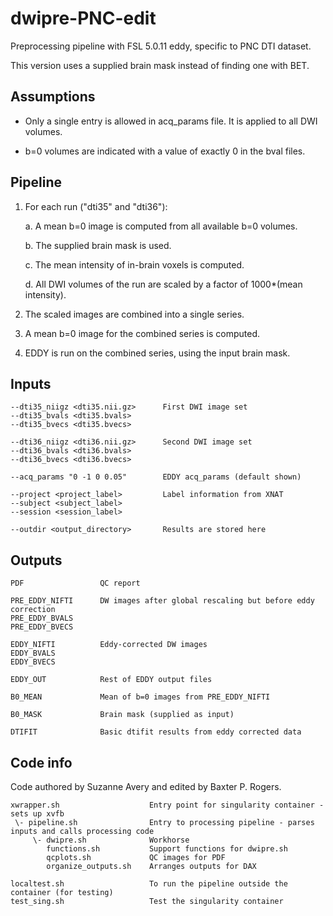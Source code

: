 # dwipre-PNC-edit

Preprocessing pipeline with FSL 5.0.11 eddy, specific to PNC DTI dataset.

This version uses a supplied brain mask instead of finding one with BET.


## Assumptions

- Only a single entry is allowed in acq_params file. It is applied to all DWI volumes.

- b=0 volumes are indicated with a value of exactly 0 in the bval files.


## Pipeline

1. For each run ("dti35" and "dti36"):

    a. A mean b=0 image is computed from all available b=0 volumes.
    
    b. The supplied brain mask is used.
    
    c. The mean intensity of in-brain voxels is computed.
    
    d. All DWI volumes of the run are scaled by a factor of 1000*(mean intensity).

2. The scaled images are combined into a single series.

3. A mean b=0 image for the combined series is computed.

4. EDDY is run on the combined series, using the input brain mask.


## Inputs

    --dti35_niigz <dti35.nii.gz>      First DWI image set
    --dti35_bvals <dti35.bvals>
    --dti35_bvecs <dti35.bvecs>

    --dti36_niigz <dti36.nii.gz>      Second DWI image set
    --dti36_bvals <dti36.bvals>
    --dti36_bvecs <dti36.bvecs>

    --acq_params "0 -1 0 0.05"        EDDY acq_params (default shown)

    --project <project_label>         Label information from XNAT
    --subject <subject_label>
    --session <session_label>

    --outdir <output_directory>       Results are stored here


## Outputs

    PDF                 QC report
    
    PRE_EDDY_NIFTI      DW images after global rescaling but before eddy correction
    PRE_EDDY_BVALS
    PRE_EDDY_BVECS
    
    EDDY_NIFTI          Eddy-corrected DW images
    EDDY_BVALS
    EDDY_BVECS
    
    EDDY_OUT            Rest of EDDY output files
    
    B0_MEAN             Mean of b=0 images from PRE_EDDY_NIFTI
    
    B0_MASK             Brain mask (supplied as input)
    
    DTIFIT              Basic dtifit results from eddy corrected data

## Code info

Code authored by Suzanne Avery and edited by Baxter P. Rogers.

    xwrapper.sh                    Entry point for singularity container - sets up xvfb
     \- pipeline.sh                Entry to processing pipeline - parses inputs and calls processing code
         \- dwipre.sh              Workhorse
            functions.sh           Support functions for dwipre.sh
            qcplots.sh             QC images for PDF    
            organize_outputs.sh    Arranges outputs for DAX
    
    localtest.sh                   To run the pipeline outside the container (for testing)
    test_sing.sh                   Test the singularity container
    


